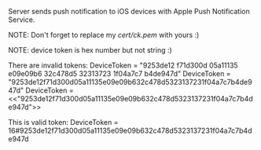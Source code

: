 Server sends push notification to iOS devices with Apple Push Notification Service.

NOTE: Don't forget to replace my *cert/ck.pem* with yours :)

NOTE: device token is hex number but not string :)

There are invalid tokens:
DeviceToken = "9253de12 f71d300d 05a11135 e09e09b6 32c478d5 32313723 1f04a7c7 b4de947d"
DeviceToken = "9253de12f71d300d05a11135e09e09b632c478d5323137231f04a7c7b4de947d"
DeviceToken = <<"9253de12f71d300d05a11135e09e09b632c478d5323137231f04a7c7b4de947d">>

This is valid token:
DeviceToken = 16#9253de12f71d300d05a11135e09e09b632c478d5323137231f04a7c7b4de947d

